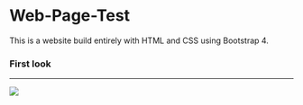 # Web-Page-Test
This is a website build entirely with HTML and CSS using Bootstrap 4.
### First look
___

<img src="Jupiter-Suministros.png">
